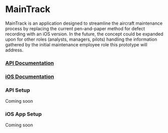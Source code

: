 # MainTrack

MainTrack is an application designed to streamline the aircraft maintenance process by replacing the current pen-and-paper method for defect recording with an iOS version. In the future, the concept could be expanded upon for other roles (analysts, managers, pilots) handling the information gathered by the initial maintenance employee role this prototype will address.

### <a href="https://github.com/csuttner/maintrack/wiki/API-Documentation">API Documentation</a>

### <a href="https://github.com/csuttner/maintrack/wiki/iOS-Documentation">iOS Documentation</a>

### API Setup

Coming soon

### iOS App Setup

Coming soon
